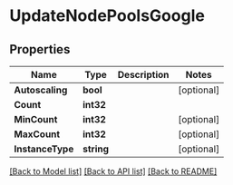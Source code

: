 # UpdateNodePoolsGoogle

## Properties

Name | Type | Description | Notes
------------ | ------------- | ------------- | -------------
**Autoscaling** | **bool** |  | [optional] 
**Count** | **int32** |  | 
**MinCount** | **int32** |  | [optional] 
**MaxCount** | **int32** |  | [optional] 
**InstanceType** | **string** |  | [optional] 

[[Back to Model list]](../README.md#documentation-for-models) [[Back to API list]](../README.md#documentation-for-api-endpoints) [[Back to README]](../README.md)


